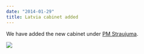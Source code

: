 ```yaml
---
date: "2014-01-29"
title: Latvia cabinet added
---
```


We have added the new cabinet under [PM Straujuma](http://dev.parlgov.org/data/lva/cabinet-party/2014-01-22/).

![](/images/parliament-european-union.jpg)
